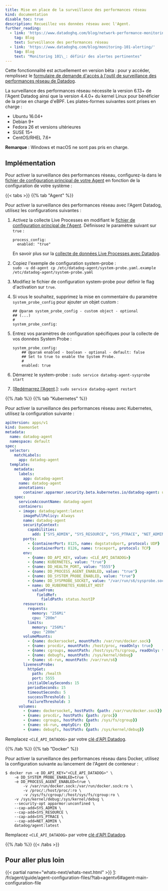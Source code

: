 ```yaml
---
title: Mise en place de la surveillance des performances réseau
kind: documentation
disable_toc: true
description: Recueillez vos données réseau avec l'Agent.
further_reading:
  - link: 'https://www.datadoghq.com/blog/network-performance-monitoring'
    tag: Blog
    text: Surveillance des performances réseau
  - link: 'https://www.datadoghq.com/blog/monitoring-101-alerting/'
    tag: Blog
    text: "Monitoring 101\_: définir des alertes pertinentes"
---
```

<div class="alert alert-warning">
Cette fonctionnalité est actuellement en version bêta : pour y accéder, remplissez le <a href="https://app.datadoghq.com/network/2019signup">formulaire de demande d'accès à l'outil de surveillance des performances réseau de Datadog</a>.
</div>

La surveillance des performances réseau nécessite la version 6.13+ de l'Agent Datadog ainsi que la version 4.4.0+ du kernel Linux pour bénéficier de la prise en charge d'eBPF. Les plates-formes suivantes sont prises en charge :

* Ubuntu 16.04+
* Debian 9+
* Fedora 26 et versions ultérieures
* SUSE 15+
* CentOS/RHEL 7.6+

**Remarque** : Windows et macOS ne sont pas pris en charge.

## Implémentation

Pour activer la surveillance des performances réseau, configurez-la dans le [fichier de configuration principal de votre Agent][1] en fonction de la configuration de votre système :

{{< tabs >}}
{{% tab "Agent" %}}

Pour activer la surveillance des performances réseau avec l'Agent Datadog, utilisez les configurations suivantes :

1. Activez la collecte Live Processes en modifiant le [fichier de configuration principal de l'Agent][1]. Définissez le paramètre suivant sur `true` :

    ```
    process_config:
      enabled: "true"
    ```
    En savoir plus sur la [collecte de données Live Processes avec Datadog][2].

2. Copiez l'exemple de configuration system-probe :<br>
`sudo -u dd-agent cp /etc/datadog-agent/system-probe.yaml.example /etc/datadog-agent/system-probe.yaml`
3. Modifiez le fichier de configuration system-probe pour définir le flag d'activation sur `true`.<br>

4. Si vous le souhaitez, supprimez la mise en commentaire du paramètre `system_probe_config` pour ajouter un objet custom :
    ```
    ## @param system_probe_config - custom object - optional
    ## (...)
    #
    system_probe_config:
    ```

5. Entrez vos paramètres de configuration spécifiques pour la collecte de vos données System Probe :
    ```
    system_probe_config:
        ## @param enabled - boolean - optional - default: false
        ## Set to true to enable the System Probe.
        #
        enabled: true
    ```

6. Démarrez le system-probe : `sudo service datadog-agent-sysprobe start`
7. [[Redémarrez l'Agent][3].]: `sudo service datadog-agent restart`

[1]: /fr/agent/guide/agent-configuration-files/?tab=agentv6
[2]: /fr/graphing/infrastructure/process
[3]: https://docs.datadoghq.com/fr/agent/guide/agent-commands/?tab=agentv6#restart-the-agent
{{% /tab %}}
{{% tab "Kubernetes" %}}

Pour activer la surveillance des performances réseau avec Kubernetes, utilisez la configuration suivante :

```yaml
apiVersion: apps/v1
kind: DaemonSet
metadata:
  name: datadog-agent
  namespace: default
spec:
  selector:
    matchLabels:
      app: datadog-agent
  template:
    metadata:
      labels:
        app: datadog-agent
      name: datadog-agent
      annotations:
        container.apparmor.security.beta.kubernetes.io/datadog-agent: unconfined
    spec:
      serviceAccountName: datadog-agent
      containers:
      - image: datadog/agent:latest
        imagePullPolicy: Always
        name: datadog-agent
        securityContext:
          capabilities:
            add: ["SYS_ADMIN", "SYS_RESOURCE", "SYS_PTRACE", "NET_ADMIN"]
        ports:
          - {containerPort: 8125, name: dogstatsdport, protocol: UDP}
          - {containerPort: 8126, name: traceport, protocol: TCP}
        env:
          - {name: DD_API_KEY, value: <CLÉ_API_DATADOG>}
          - {name: KUBERNETES, value: "true"}
          - {name: DD_HEALTH_PORT, value: "5555"}
          - {name: DD_PROCESS_AGENT_ENABLED, value: "true"}
          - {name: DD_SYSTEM_PROBE_ENABLED, value: "true"}
          - {name: DD_SYSPROBE_SOCKET, value: "/var/run/s6/sysprobe.sock"}
          - name: DD_KUBERNETES_KUBELET_HOST
            valueFrom:
              fieldRef:
                fieldPath: status.hostIP
        resources:
          requests:
            memory: "256Mi"
            cpu: "200m"
          limits:
            memory: "256Mi"
            cpu: "200m"
        volumeMounts:
          - {name: dockersocket, mountPath: /var/run/docker.sock}
          - {name: procdir, mountPath: /host/proc, readOnly: true}
          - {name: cgroups, mountPath: /host/sys/fs/cgroup, readOnly: true}
          - {name: debugfs, mountPath: /sys/kernel/debug}
          - {name: s6-run, mountPath: /var/run/s6}
        livenessProbe:
          httpGet:
            path: /health
            port: 5555
          initialDelaySeconds: 15
          periodSeconds: 15
          timeoutSeconds: 5
          successThreshold: 1
          failureThreshold: 3
      volumes:
        - {name: dockersocket, hostPath: {path: /var/run/docker.sock}}
        - {name: procdir, hostPath: {path: /proc}}
        - {name: cgroups, hostPath: {path: /sys/fs/cgroup}}
        - {name: s6-run, emptyDir: {}}
        - {name: debugfs, hostPath: {path: /sys/kernel/debug}}
```

Remplacez `<CLÉ_API_DATADOG>` par votre [clé d'API Datadog][1].

[1]: https://app.datadoghq.com/account/settings#api
{{% /tab %}}
{{% tab "Docker" %}}

Pour activer la surveillance des performances réseau dans Docker, utilisez la configuration suivante au lancement de l'Agent de conteneur :

```
$ docker run -e DD_API_KEY="<CLÉ_API_DATADOG>" \
    -e DD_SYSTEM_PROBE_ENABLED=true \
    -e DD_PROCESS_AGENT_ENABLED=true \
        -v /var/run/docker.sock:/var/run/docker.sock:ro \
        -v /proc/:/host/proc/:ro \
        -v /sys/fs/cgroup/:/host/sys/fs/cgroup:ro \
    -v /sys/kernel/debug:/sys/kernel/debug \
    --security-opt apparmor:unconfined \
    --cap-add=SYS_ADMIN \
    --cap-add=SYS_RESOURCE \
    --cap-add=SYS_PTRACE \
    --cap-add=NET_ADMIN \
    datadog/agent:latest
  ```

Remplacez `<CLÉ_API_DATADOG>` par votre [clé d'API Datadog][1].

[1]: https://app.datadoghq.com/account/settings#api
{{% /tab %}}
{{< /tabs >}}

## Pour aller plus loin

{{< partial name="whats-next/whats-next.html" >}}
[1]: /fr/agent/guide/agent-configuration-files/?tab=agentv6#agent-main-configuration-file